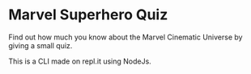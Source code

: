 # Marvel Superhero Quiz
 Find out how much you know about the Marvel Cinematic Universe by giving a small quiz.
 
 This is a CLI made on repl.it using NodeJs.
